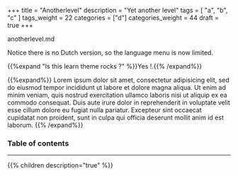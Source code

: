 +++
title =  "Anotherlevel"
description = "Yet another level"
tags = [ "a", "b", "c" ]
tags_weight = 22
categories = ["d"]
categories_weight = 44
draft = true
+++

anotherlevel.md

Notice there is no Dutch version, so the language menu is now limited.

{{%expand "Is this learn theme rocks ?" %}}Yes !.{{% /expand%}}

{{%expand%}}
Lorem ipsum dolor sit amet, consectetur adipisicing elit, sed do eiusmod
tempor incididunt ut labore et dolore magna aliqua. Ut enim ad minim veniam,
quis nostrud exercitation ullamco laboris nisi ut aliquip ex ea commodo
consequat. Duis aute irure dolor in reprehenderit in voluptate velit esse
cillum dolore eu fugiat nulla pariatur. Excepteur sint occaecat cupidatat non
proident, sunt in culpa qui officia deserunt mollit anim id est laborum.
{{% /expand%}}

### Table of contents
---
{{% children description="true"   %}}
